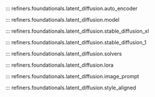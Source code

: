 ::: refiners.foundationals.latent_diffusion.auto_encoder

::: refiners.foundationals.latent_diffusion.model

::: refiners.foundationals.latent_diffusion.stable_diffusion_xl

::: refiners.foundationals.latent_diffusion.stable_diffusion_1

::: refiners.foundationals.latent_diffusion.solvers

::: refiners.foundationals.latent_diffusion.lora

::: refiners.foundationals.latent_diffusion.image_prompt

::: refiners.foundationals.latent_diffusion.style_aligned
